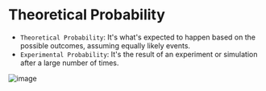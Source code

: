 # Theoretical Probability

- `Theoretical Probability`: It's what's expected to happen based on the possible outcomes, assuming equally likely events.
- `Experimental Probability`: It's the result of an experiment or simulation after a large number of times.

![image](https://user-images.githubusercontent.com/14041622/43990852-1b37b126-9d94-11e8-8c33-d9fcbfec9c58.png)
